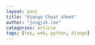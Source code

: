 ```yaml
---
layout: post
title: "django Cheat sheet"
author: "jungjik.lee"
categories: article
tags: [toy, web, python, django]
---
```


